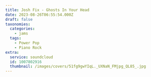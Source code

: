 ```yaml
---
title: Josh Fix - Ghosts In Your Head 
date: 2023-08-26T06:55:54.000Z
draft: false
taxonomies:
  categories:
    - jams
  tags:
    - Power Pop
    - Piano Rock
extra:
  service: soundcloud
  id: 1007802916
  thumbnail: /images/covers/51fg9gwYIqL._UXNaN_FMjpg_QL85_.jpg
---
```

